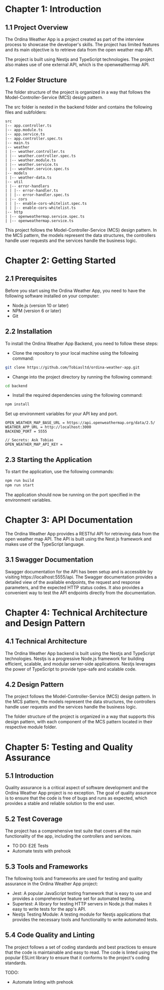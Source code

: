 # Chapter 1: Introduction

## 1.1 Project Overview

The Ordina Weather App is a project created as part of the interview process to showcase the developer's skills. The project has limited features and its main objective is to retrieve data from the open weather map API.

The project is built using Nestjs and TypeScript technologies. The project also makes use of one external API, which is the openweathermap API.

## 1.2 Folder Structure

The folder structure of the project is organized in a way that follows the Model-Controller-Service (MCS) design pattern.

The src folder is nested in the backend folder and contains the following files and subfolders:

```
src
|-- app.controller.ts
|-- app.module.ts
|-- app.service.ts
|-- app.controller.spec.ts
|-- main.ts
|-- weather
| |-- weather.controller.ts
| |-- weather.controller.spec.ts
| |-- weather.module.ts
| |-- weather.service.ts
| |-- weather.service.spec.ts
|-- models
| |-- weather-data.ts
|-- util
| |-- error-handlers
| | |-- error-handler.ts
| | |-- error-handler.spec.ts
| |-- cors
| | |-- enable-cors-whitelist.spec.ts
| | |-- enable-cors-whitelist.ts
|-- http
| |-- openweathermap.service.spec.ts
| |-- openweathermap.service.ts
```

This project follows the Model-Controller-Service (MCS) design pattern. In the MCS pattern, the models represent the data structures, the controllers handle user requests and the services handle the business logic.

# Chapter 2: Getting Started

## 2.1 Prerequisites

Before you start using the Ordina Weather App, you need to have the following software installed on your computer:

- Node.js (version 10 or later)
- NPM (version 6 or later)
- Git

## 2.2 Installation

To install the Ordina Weather App Backend, you need to follow these steps:

- Clone the repository to your local machine using the following command:

```bash
git clone https://github.com/Tobiasltd/ordina-weather-app.git
```

- Change into the project directory by running the following command:

```bash
cd backend
```

- Install the required dependencies using the following command:

```bash
npm install
```

Set up environment variables for your API key and port.

```
OPEN_WEATHER_MAP_BASE_URL = https://api.openweathermap.org/data/2.5/
WEATHER_APP_URL = http://localhost:3000
BACKEND_PORT = 5555

// Secrets: Ask Tobias
OPEN_WEATHER_MAP_API_KEY =

```

## 2.3 Starting the Application

To start the application, use the following commands:

```bash
npm run build
npm run start
```

The application should now be running on the port specified in the environment variables.

# Chapter 3: API Documentation

The Ordina Weather App provides a RESTful API for retrieving data from the open weather map API. The API is built using the Nest.js framework and makes use of the TypeScript language.

## 3.1 Swagger Documentation

Swagger documentation for the API has been setup and is accessible by visiting https://localhost:5555/api. The Swagger documentation provides a detailed view of the available endpoints, the request and response parameters, and the expected HTTP status codes. It also provides a convenient way to test the API endpoints directly from the documentation.

# Chapter 4: Technical Architecture and Design Pattern

## 4.1 Technical Architecture

The Ordina Weather App backend is built using the Nestjs and TypeScript technologies. Nestjs is a progressive Node.js framework for building efficient, scalable, and modular server-side applications. Nestjs leverages the power of TypeScript to provide type-safe and scalable code.

## 4.2 Design Pattern

The project follows the Model-Controller-Service (MCS) design pattern. In the MCS pattern, the models represent the data structures, the controllers handle user requests and the services handle the business logic.

The folder structure of the project is organized in a way that supports this design pattern, with each component of the MCS pattern located in their respective module folder.

# Chapter 5: Testing and Quality Assurance

## 5.1 Introduction

Quality assurance is a critical aspect of software development and the Ordina Weather App project is no exception. The goal of quality assurance is to ensure that the code is free of bugs and runs as expected, which provides a stable and reliable solution to the end user.

## 5.2 Test Coverage

The project has a comprehensive test suite that covers all the main functionality of the app, including the controllers and services.

- TO DO: E2E Tests
- Automate tests with prehook

## 5.3 Tools and Frameworks

The following tools and frameworks are used for testing and quality assurance in the Ordina Weather App project:

- Jest: A popular JavaScript testing framework that is easy to use and provides a comprehensive feature set for automated testing.
- Supertest: A library for testing HTTP servers in Node.js that makes it easy to write tests for the app's API.
- Nestjs Testing Module: A testing module for Nestjs applications that provides the necessary tools and functionality to write automated tests.

## 5.4 Code Quality and Linting

The project follows a set of coding standards and best practices to ensure that the code is maintainable and easy to read. The code is linted using the popular ESLint library to ensure that it conforms to the project's coding standards.

TODO:

- Automate linting with prehook
